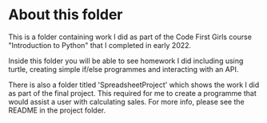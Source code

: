 # About this folder

This is a folder containing work I did as part of the Code First Girls course "Introduction to Python" that I completed in early 2022. 

Inside this folder you will be able to see homework I did including using turtle, creating simple if/else programmes and interacting with an API. 

There is also a folder titled 'SpreadsheetProject' which shows the work I did as part of the final project. This required for me to create a programme that would assist a user with calculating sales. For more info, please see the README in the project folder. 
